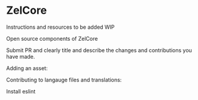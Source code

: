 # ZelCore

Instructions and resources to be added WIP

Open source components of ZelCore

Submit PR and clearly title and describe the changes and contributions you have made.

Adding an asset:

Contributing to langauge files and translations:

Install eslint

